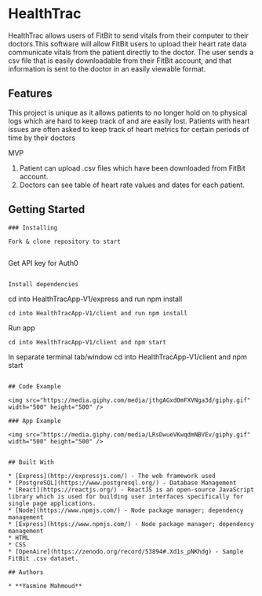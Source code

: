 # HealthTrac

HealthTrac allows users of FitBit to send vitals from their computer to their doctors.This software will allow FitBit users to upload their heart rate data communicate vitals from the patient directly to the doctor. The user sends a csv file that is easily downloadable from their FitBit account, and that information is sent to the doctor in an easily viewable format.

## Features
This project is unique as it allows patients to no longer hold on to physical logs which are hard to keep track of and are easily lost. Patients with heart issues are often asked to keep track of heart metrics for certain periods of time by their doctors 

MVP

1. Patient can upload .csv files which have been downloaded from FitBit account.
2. Doctors can see table of heart rate values and dates for each patient.

## Getting Started
```
### Installing

Fork & clone repository to start


```
Get API key for Auth0
```

Install dependencies

```
cd into HealthTracApp-V1/express and run npm install
```
cd into HealthTracApp-V1/client and run npm install
```
Run app
```
cd into HealthTracApp-V1/client and npm start
```
In separate terminal tab/window cd into HealthTracApp-V1/client and npm start
```

## Code Example

<img src="https://media.giphy.com/media/jthgAGxdOmFXVNga3d/giphy.gif" width="500" height="500" />

### App Example

<img src="https://media.giphy.com/media/LRsDwueVKwqdmNBVEv/giphy.gif" width="500" height="500" />


## Built With

* [Express](http://expressjs.com/) - The web framework used
* [PostgreSQL](https://www.postgresql.org/) - Database Management
* [React](https://reactjs.org/) - ReactJS is an open-source JavaScript library which is used for building user interfaces specifically for single page applications.
* [Node](https://www.npmjs.com/) - Node package manager; dependency management
* [Express](https://www.npmjs.com/) - Node package manager; dependency management
* HTML
* CSS
* [OpenAire](https://zenodo.org/record/53894#.Xd1s_pNKhdg) - Sample FitBit .csv dataset.

## Authors

* **Yasmine Mahmoud** 